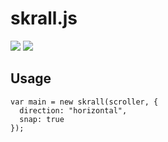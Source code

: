# skrall.js

<img src="https://img.shields.io/github/size/KyzaGitHub/skrall.js/skrall.js?label=Full%20Size&style=flat-square">
<img src="https://img.shields.io/github/size/KyzaGitHub/skrall.min.js/skrall.js?label=Minified&style=flat-square">

## Usage

```
var main = new skrall(scroller, {
  direction: "horizontal",
  snap: true
});
```
